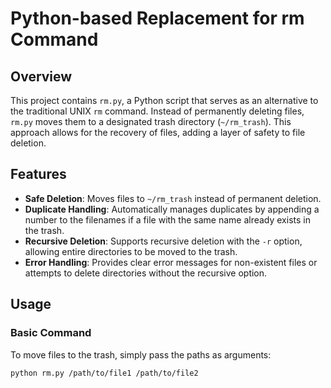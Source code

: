 # Python-based Replacement for rm Command

## Overview
This project contains `rm.py`, a Python script that serves as an alternative to the traditional UNIX `rm` command. Instead of permanently deleting files, `rm.py` moves them to a designated trash directory (`~/rm_trash`). This approach allows for the recovery of files, adding a layer of safety to file deletion.

## Features

- **Safe Deletion**: Moves files to `~/rm_trash` instead of permanent deletion.
- **Duplicate Handling**: Automatically manages duplicates by appending a number to the filenames if a file with the same name already exists in the trash.
- **Recursive Deletion**: Supports recursive deletion with the `-r` option, allowing entire directories to be moved to the trash.
- **Error Handling**: Provides clear error messages for non-existent files or attempts to delete directories without the recursive option.

## Usage

### Basic Command
To move files to the trash, simply pass the paths as arguments:
```bash
python rm.py /path/to/file1 /path/to/file2
